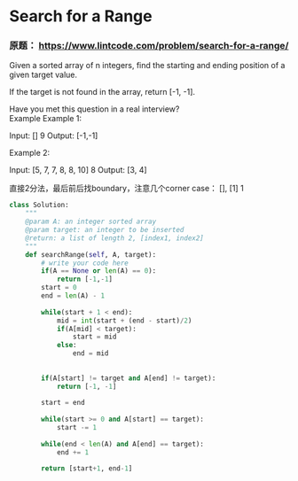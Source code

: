 #  Search for a Range

### 原题： https://www.lintcode.com/problem/search-for-a-range/

Given a sorted array of n integers, find the starting and ending position of a given target value.

If the target is not found in the array, return [-1, -1].

Have you met this question in a real interview?  
Example
Example 1:

Input:
[]
9
Output:
[-1,-1]

Example 2:

Input:
[5, 7, 7, 8, 8, 10]
8
Output:
[3, 4]

直接2分法，最后前后找boundary，注意几个corner case： [], [1] 1

```python
class Solution:
    """
    @param A: an integer sorted array
    @param target: an integer to be inserted
    @return: a list of length 2, [index1, index2]
    """
    def searchRange(self, A, target):
        # write your code here
        if(A == None or len(A) == 0):
            return [-1,-1]
        start = 0
        end = len(A) - 1
        
        while(start + 1 < end):
            mid = int(start + (end - start)/2)
            if(A[mid] < target):
                start = mid
            else:
                end = mid
                
        
        if(A[start] != target and A[end] != target):
            return [-1, -1]
            
        start = end
        
        while(start >= 0 and A[start] == target):
            start -= 1
            
        while(end < len(A) and A[end] == target):
            end += 1
            
        return [start+1, end-1]
    
            

        

```


